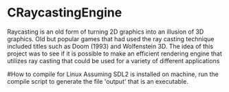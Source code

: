 # CRaycastingEngine
Raycasting is an old form of turning 2D graphics into an illusion of 3D graphics. Old but popular games that had used the ray casting technique included titles such as Doom (1993) and Wolfenstein 3D. The idea of this project was to see if it is possible to make an efficient rendering engine that utilizes ray casting that could be used for a variety of different applications

#How to compile for Linux
Assuming SDL2 is installed on machine, run the compile script to generate the file 'output' that is an executable.
